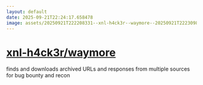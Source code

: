 ```yaml
---
layout: default
date: 2025-09-21T22:24:17.658478
image: assets/20250921T222208331--xnl-h4ck3r--waymore--20250921T222309819--cropped.png
---
```


# [xnl-h4ck3r/waymore](https://github.com/xnl-h4ck3r/waymore)

finds and downloads archived URLs and responses from multiple sources for bug bounty and recon
